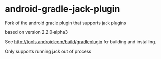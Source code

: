 # android-gradle-jack-plugin
Fork of the android gradle plugin that supports jack plugins

based on version 2.2.0-alpha3

See http://tools.android.com/build/gradleplugin for building and installing.

Only supports running jack out of process
